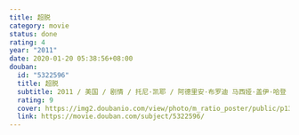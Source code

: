 ```yaml
---
title: 超脱
category: movie
status: done
rating: 4
year: "2011"
date: 2020-01-20 05:38:56+08:00
douban:
  id: "5322596"
  title: 超脱
  subtitle: 2011 / 美国 / 剧情 / 托尼·凯耶 / 阿德里安·布罗迪 马西娅·盖伊·哈登
  rating: 9
  cover: https://img2.doubanio.com/view/photo/m_ratio_poster/public/p1305562621.jpg
  link: https://movie.douban.com/subject/5322596/
---
```



